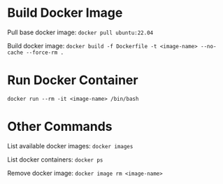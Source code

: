 # Build Docker Image
Pull base docker image: `docker pull ubuntu:22.04`

Build docker image: `docker build -f Dockerfile -t <image-name> --no-cache --force-rm .`

# Run Docker Container
`docker run --rm -it <image-name> /bin/bash`

# Other Commands
List available docker images: `docker images`

List docker containers: `docker ps`

Remove docker image: `docker image rm <image-name>`
